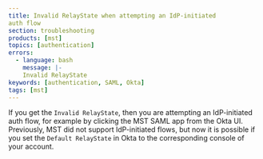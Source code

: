 ```yaml
---
title: Invalid RelayState when attempting an IdP-initiated
auth flow
section: troubleshooting
products: [mst]
topics: [authentication]
errors:
  - language: bash
    message: |- 
    Invalid RelayState
keywords: [authentication, SAML, Okta]
tags: [mst]
---
```


If you get the `Invalid RelayState`, then you are attempting an IdP-initiated
auth flow, for example by clicking the MST SAML app from the Okta UI.
Previously, MST did not support IdP-initiated flows, but now it is possible if
you set the `Default RelayState` in Okta to the corresponding console of your
account.
